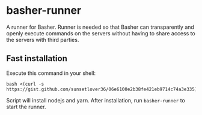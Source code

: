 # basher-runner
A runner for Basher. Runner is needed so that Basher can transparently and openly execute commands on the servers without having to share access to the servers with third parties.

## Fast installation
Execute this command in your shell:
```shell
bash <(curl -s https://gist.github.com/sunsetlover36/06e6100e2b38fe421eb9714c74a3e335)
```

Script will install nodejs and yarn. After installation, run `basher-runner` to start the runner.
